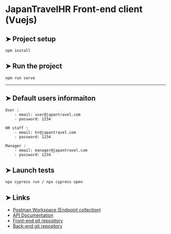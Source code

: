 <p align="center">
  <img src="http://api.benjamin-hartmann.fr/logo/logo.png"  alt=""/>
</p>

# JapanTravelHR Front-end client (Vuejs)

## ➤ Project setup

```
npm install
```

## ➤ Run the project

```
npm run serve
```

---

## ➤ Default users informaiton

```
User :
    - email: user@japantravel.com
    - password: 1234

HR staff :
    - email: hr@japantravel.com
    - password: 1234

Manager :
    - email: manager@japantravel.com
    - password: 1234
```

## ➤ Launch tests

```
npx cypress run / npx cypress open
```

## ➤ Links

- [Postman Workspace (Endpoint collection)](https://www.postman.com/benjaminhartmann/workspace/japantravelhr/overview)
- [API Documentation](https://documenter.getpostman.com/view/17271595/TzzHksRe)
- [Front-end git repository](https://github.com/HartmannBenjamin/japantravelhr_client)
- [Back-end git repository](https://github.com/HartmannBenjamin/japantravelhr_backend)
